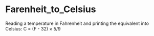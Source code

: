 # Farenheit_to_Celsius
Reading a temperature in Fahrenheit and printing the equivalent into Celsius: C = (F - 32) × 5/9

